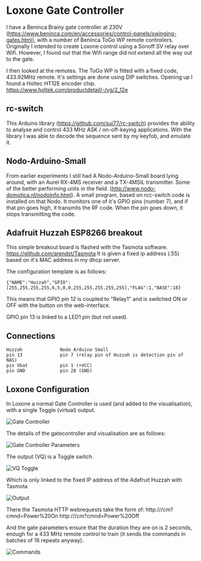 Loxone Gate Controller
======================

I have a Beninca Brainy gate controller at 230V (https://www.beninca.com/en/accessories/control-panels/swinging-gates.html), with a number of Beninca ToGo WP remote controllers. Originally I intended to create Loxone control using a Sonoff SV relay over Wifi. However, I found out that the Wifi range did not extend all the way out to the gate.

I then looked at the remotes. The ToGo WP is fitted with a fixed code, 433.92MHz remote. It's
settings are done using DIP switches. Opening up I found a Holtec HT12E encoder chip. https://www.holtek.com/productdetail/-/vg/2_12e

rc-switch
---------

This Arduino library (https://github.com/sui77/rc-switch) provides the ability to analyse and 
control 433 MHz ASK / on-off-keying applications. With the library I was able to decode the sequence sent by my keyfob, and emulate it.

Nodo-Arduino-Small
------------------

From earlier experiments I still had A Nodo-Arduino-Small board lying around, with an Aurel RX-4MS receiver and a TX-4MSIL transmitter. Some of the better performing units in the field.
(http://www.nodo-domotica.nl/nodoinfo.html). A small program, based on rcc-switch code is installed on that Nodo. It monitors one of it's GPIO pins (number 7), and if that pin goes high, it transmits the RF code. When the pin goes down, it stops transmitting the code.

Adafruit Huzzah ESP8266 breakout
--------------------------------

This simple breakout board is flashed with the Tasmota software. https://github.com/arendst/Tasmota It is given a fixed ip address (.55) based on it's MAC address in my dhcp server.

The configuration template is as follows:

    {"NAME":"Huzzah","GPIO":[255,255,255,255,6,5,0,0,255,255,255,255,255],"FLAG":1,"BASE":18}

This means that GPIO pin 12 is coupled to "Relay1" and is switched ON or OFF with the button on the web-interface.

GPIO pin 13 is linked to a LED1 pin (but not used).

Connections
-----------

    Huzzah              Nodo Arduino Small
    pin 13              pin 7 (relay pin of Huzzah is detection pin of NAS)
    pin Vbat            pin 1 (+VCC)
    pin GND             pin 28 (GND)

Loxone Configuration
--------------------

In Loxone a normal Gate Controller is used (and added to the visualisation), with a single Toggle (virtual) output.

![Gate Controller](gatecontrol.png)

The details of the gatecontroller and visualisation are as follows:

![Gate Controller Parameters](gate.png)

The output (VQ) is a Toggle switch.

![VQ Toggle](virtualout.png)

Which is only linked to the fixed IP address of the Adafruit Huzzah with Tasmota

![Output](virtout.png)

There the Tasmota HTTP webrequests take the form of:
    http://<ip>/cm?cmnd=Power%20On
    http://<ip>/cm?cmnd=Power%20Off

And the gate parameters ensure that the duration they are on is 2 seconds, enough for a 433 MHz remote control to train (it sends the commands in batches of 16 repeats anyway).
    
![Commands](togglecommand.png)


